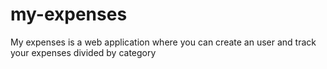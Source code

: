 # my-expenses
My expenses is a web application where you can create an user and track your expenses divided by category
